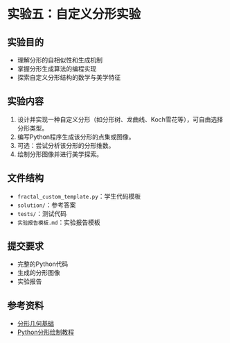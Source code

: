 # 实验五：自定义分形实验

## 实验目的
- 理解分形的自相似性和生成机制
- 掌握分形生成算法的编程实现
- 探索自定义分形结构的数学与美学特征

## 实验内容
1. 设计并实现一种自定义分形（如分形树、龙曲线、Koch雪花等），可自由选择分形类型。
2. 编写Python程序生成该分形的点集或图像。
3. 可选：尝试分析该分形的分形维数。
4. 绘制分形图像并进行美学探索。

## 文件结构
- `fractal_custom_template.py`：学生代码模板
- `solution/`：参考答案
- `tests/`：测试代码
- `实验报告模板.md`：实验报告模板

## 提交要求
- 完整的Python代码
- 生成的分形图像
- 实验报告

## 参考资料
- [分形几何基础](https://zh.wikipedia.org/wiki/分形)
- [Python分形绘制教程](https://matplotlib.org/stable/gallery/index.html)